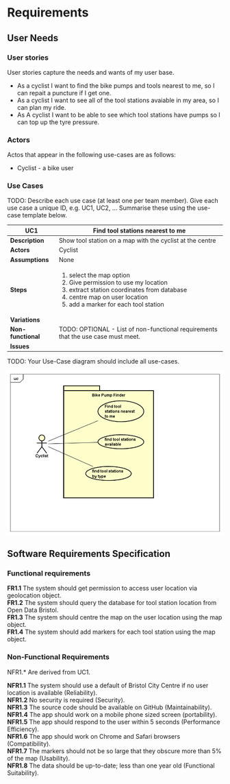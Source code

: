 # Requirements

## User Needs

### User stories
User stories capture the needs and wants of my user base.

* As a cyclist I want to find the bike pumps and tools nearest to me, so I can repait a puncture if I get one.
* As a cyclist I want to see all of the tool stations avaiable in my area, so I can plan my ride.
* As A cyclist I want to be able to see which tool stations have pumps so I can top up the tyre pressure.

### Actors
Actos that appear in the following use-cases are as follows:

* Cyclist - a bike user

### Use Cases
TODO: Describe each use case (at least one per team member).
    Give each use case a unique ID, e.g. UC1, UC2, ...
    Summarise these using the use-case template below.

| UC1 | Find tool stations nearest to me | 
| -------------------------------------- | ------------------- |
| **Description** | Show tool station on a map with the cyclist at the centre |
| **Actors** | Cyclist |
| **Assumptions** | None
| **Steps** | <ol><li>select the map option</li><li>Give permission to use my location</li><li>extract station coordinates from database</li><li>centre map on user location</li><li>add a marker for each tool station</li></ol> |
| **Variations** |  |
| **Non-functional** | TODO: OPTIONAL - List of non-functional requirements that the use case must meet. |
| **Issues** |  |


TODO: Your Use-Case diagram should include all use-cases.

![Insert your Use-Case Diagram Here](images/use-case.png)

## Software Requirements Specification
### Functional requirements

**FR1.1**	The system should get permission to access user location via geolocation object.<br>
**FR1.2**	The system should query the database for tool station location from Open Data Bristol.<br>
**FR1.3**	The system should centre the map on the user location using the map object.<br>
**FR1.4**	The system should add markers for each tool station using the map object.<br>



### Non-Functional Requirements
NFR1.* Are derived from UC1.

**NFR1.1** The system should use a default of Bristol City Centre if no user location is available (Reliability).<br>
**NFR1.2** No security is required (Security).<br>
**NFR1.3** The source code should be available on GitHub (Maintainability).<br>
**NFR1.4** The app should work on a mobile phone sized screen (portability).<br>
**NFR1.5** The app should respond to the user within 5 seconds (Performance Efficiency).<br>
**NFR1.6** The app should work on Chrome and Safari browsers (Compatibility).<br>
**NFR1.7** The markers should not be so large that they obscure more than 5% of the map (Usability).<br>
**NFR1.8** The data should be up-to-date; less than one year old (Functional Suitability).<br>
